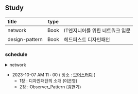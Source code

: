 ## Study

| title          | type |                    |
|:---------------|------|:-------------------|
| network        | Book | IT엔지니어를 위한 네트워크 입문 |
| design-pattern | Book | 헤드퍼스트 디자인패턴        |

### schedule

<details>
<summary>network</summary>
<div markdown="1">

1. 2023-08-06(일) PM 04 : 00 ( 장소 : [다옴](http://www.daomstudy.com/?doc=sub_location) )
    - 자율학습 및 발표
2. 2023-08-19(토) AM 11 : 00 ( 장소 : [다옴](http://www.daomstudy.com/?doc=sub_location) )
    - 2장 네트워크 연결과 구성 요소
    - 발표 : 박설아
3. 2023-08-26(토) AM 11 : 00 ( 장소 : [모어스터디](https://morestudy.modoo.at/) )
    - 3장 네트워크 통신하기
    - 발표 : 장예진
4. 2023-09-02 AM 11 : 00 ( 장소 : [모어스터디](https://map.naver.com/p/entry/place/37898582?c=15.00,0,0,0,dh) )
    - 4장 스위치: 2계층 장비
    - 발표 : 김현기
    - 5장 라우터/L3 스위치: 3계층 장비
    - 발표 : 이은영
5. 2023-09-09 AM 11 : 00 ( 장소 : [모어스터디](https://map.naver.com/p/entry/place/37898582?c=15.00,0,0,0,dh) )
    - 7장 통신을 도와주는 네트워크 주요 기술 (DNS, DHCP)
    - 발표 : 이은영
    - 8장 서버 네트워크 기본
    - 발표 : 김현기
    - 9장 보안 (보안의 개념과 정의, VPN)
    - 발표 : 장예진
6. 2023-09-16 AM 11 : 00 ( 장소 : [모어스터디](https://map.naver.com/p/entry/place/37898582?c=15.00,0,0,0,dh) )
    - 10장 서버의 방화벽 설정/동작, 15장 가상화 서버를 위한 네트워크
    - 발표 : 이은영
    - 11장 이중화 기술
    - 발표 : 김현기
    - 12장 로드 밸런서
    - 발표 : 장예진
7. 2023-09-23 AM 11 : 00 ( 장소 : [모어스터디](https://map.naver.com/p/entry/place/37898582?c=15.00,0,0,0,dh) )
    - 자유 주제로 발표

</div>
</details>

- 2023-10-07 AM 11 : 00 ( 장소 : [모어스터디](https://map.naver.com/p/entry/place/37898582?c=15.00,0,0,0,dh) )
    - 1장 : 디자인패턴의 소개   (이은영)
    - 2장 : Observer_Pattern (김현기)  
   
   

